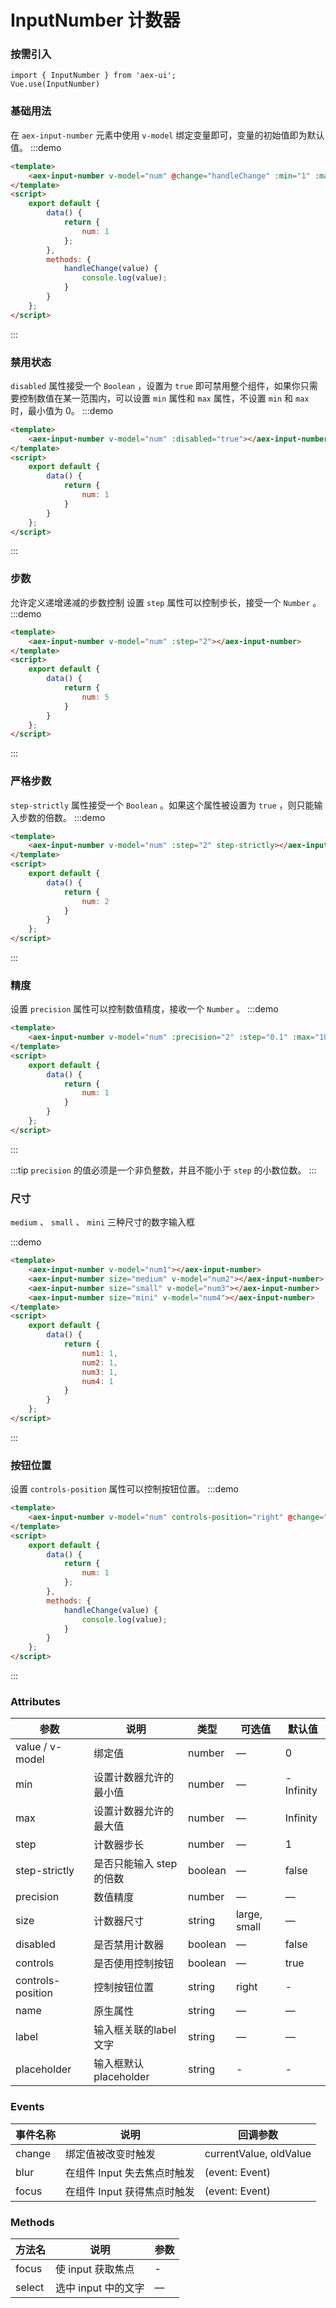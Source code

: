 # InputNumber 计数器

### 按需引入

```
import { InputNumber } from 'aex-ui';
Vue.use(InputNumber)
```

### 基础用法

在 `aex-input-number` 元素中使用 `v-model` 绑定变量即可，变量的初始值即为默认值。
:::demo 

```html
<template>
    <aex-input-number v-model="num" @change="handleChange" :min="1" :max="10" label="描述文字"></aex-input-number>
</template>
<script>
    export default {
        data() {
            return {
                num: 1
            };
        },
        methods: {
            handleChange(value) {
                console.log(value);
            }
        }
    };
</script>
```

:::

### 禁用状态

`disabled` 属性接受一个 `Boolean` ，设置为 `true` 即可禁用整个组件，如果你只需要控制数值在某一范围内，可以设置 `min` 属性和 `max` 属性，不设置 `min` 和 `max` 时，最小值为 0。
:::demo 

```html
<template>
    <aex-input-number v-model="num" :disabled="true"></aex-input-number>
</template>
<script>
    export default {
        data() {
            return {
                num: 1
            }
        }
    };
</script>
```

:::

### 步数

允许定义递增递减的步数控制
设置 `step` 属性可以控制步长，接受一个 `Number` 。
:::demo 

```html
<template>
    <aex-input-number v-model="num" :step="2"></aex-input-number>
</template>
<script>
    export default {
        data() {
            return {
                num: 5
            }
        }
    };
</script>
```

:::

### 严格步数

`step-strictly` 属性接受一个 `Boolean` 。如果这个属性被设置为 `true` ，则只能输入步数的倍数。
:::demo

```html
<template>
    <aex-input-number v-model="num" :step="2" step-strictly></aex-input-number>
</template>
<script>
    export default {
        data() {
            return {
                num: 2
            }
        }
    };
</script>
```

:::

### 精度

设置 `precision` 属性可以控制数值精度，接收一个 `Number` 。
:::demo 

```html
<template>
    <aex-input-number v-model="num" :precision="2" :step="0.1" :max="10"></aex-input-number>
</template>
<script>
    export default {
        data() {
            return {
                num: 1
            }
        }
    };
</script>
```

:::

:::tip
`precision` 的值必须是一个非负整数，并且不能小于 `step` 的小数位数。
:::

### 尺寸

`medium` 、 `small` 、 `mini` 三种尺寸的数字输入框

:::demo

```html
<template>
    <aex-input-number v-model="num1"></aex-input-number>
    <aex-input-number size="medium" v-model="num2"></aex-input-number>
    <aex-input-number size="small" v-model="num3"></aex-input-number>
    <aex-input-number size="mini" v-model="num4"></aex-input-number>
</template>
<script>
    export default {
        data() {
            return {
                num1: 1,
                num2: 1,
                num3: 1,
                num4: 1
            }
        }
    };
</script>
```

:::

### 按钮位置

设置 `controls-position` 属性可以控制按钮位置。
:::demo 

```html
<template>
    <aex-input-number v-model="num" controls-position="right" @change="handleChange" :min="1" :max="10"></aex-input-number>
</template>
<script>
    export default {
        data() {
            return {
                num: 1
            };
        },
        methods: {
            handleChange(value) {
                console.log(value);
            }
        }
    };
</script>
```

:::

### Attributes

| 参数      | 说明          | 类型      | 可选值                           | 默认值  |
|----------|-------------- |----------|--------------------------------  |-------- |
| value / v-model    | 绑定值         | number | — | 0 |
| min      | 设置计数器允许的最小值 | number | — | -Infinity |
| max      | 设置计数器允许的最大值 | number | — | Infinity |
| step     | 计数器步长           | number   | — | 1 |
| step-strictly | 是否只能输入 step 的倍数 | boolean   | — | false |
| precision| 数值精度             | number   | — | — |
| size     | 计数器尺寸           | string   | large, small | — |
| disabled | 是否禁用计数器        | boolean | — | false |
| controls | 是否使用控制按钮        | boolean | — | true |
| controls-position | 控制按钮位置 | string | right | - |
| name | 原生属性 | string | — | — |
| label | 输入框关联的label文字 | string | — | — |
| placeholder | 输入框默认 placeholder | string | - | - |

### Events

| 事件名称 | 说明 | 回调参数 |
|---------|--------|---------|
| change | 绑定值被改变时触发 | currentValue, oldValue |
| blur | 在组件 Input 失去焦点时触发 | (event: Event) |
| focus | 在组件 Input 获得焦点时触发 | (event: Event) |

### Methods

| 方法名 | 说明 | 参数 |
| ---- | ---- | ---- |
| focus | 使 input 获取焦点 | - |
| select | 选中 input 中的文字 | — |
